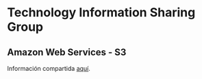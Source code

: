 # Technology Information Sharing Group

## Amazon Web Services - S3

Información compartida [aquí](https://docs.google.com/presentation/d/1ae207ZkDVAuJWqOLAw0KsAo8rn-CM-mHwP4BtZuRuRE/edit?usp=sharing "aquí").

